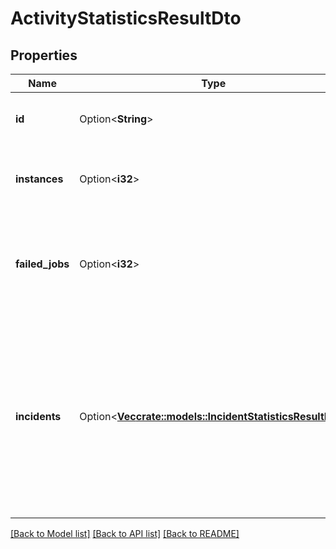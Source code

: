 # ActivityStatisticsResultDto

## Properties

Name | Type | Description | Notes
------------ | ------------- | ------------- | -------------
**id** | Option<**String**> | The id of the activity the results are aggregated for. | [optional]
**instances** | Option<**i32**> | The total number of running process instances of this activity. | [optional]
**failed_jobs** | Option<**i32**> | The total number of failed jobs for the running instances. **Note**: Will be `0` (not `null`), if failed jobs were excluded. | [optional]
**incidents** | Option<[**Vec<crate::models::IncidentStatisticsResultDto>**](IncidentStatisticsResultDto.md)> | Each item in the resulting array is an object which contains `incidentType` and `incidentCount`. **Note**: Will be an empty array, if `incidents` or `incidentsForType` were excluded. Furthermore, the array will be also empty if no incidents were found. | [optional]

[[Back to Model list]](../README.md#documentation-for-models) [[Back to API list]](../README.md#documentation-for-api-endpoints) [[Back to README]](../README.md)


